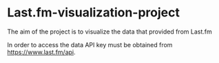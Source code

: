 # Last.fm-visualization-project
The aim of the project is to visualize the data that provided from Last.fm

In order to access the data API key must be obtained from https://www.last.fm/api.
